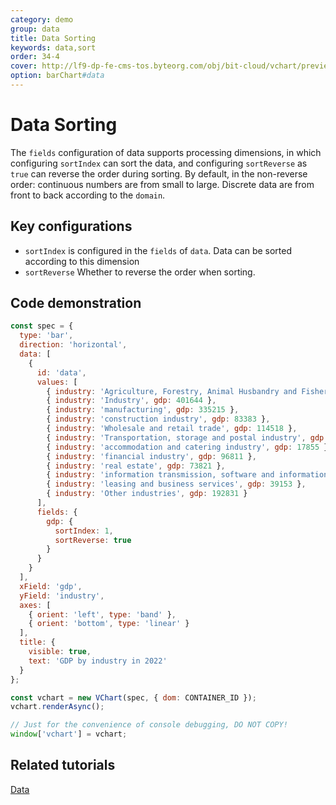 ```yaml
---
category: demo
group: data
title: Data Sorting
keywords: data,sort
order: 34-4
cover: http://lf9-dp-fe-cms-tos.byteorg.com/obj/bit-cloud/vchart/preview/data/data-fields-sort.png
option: barChart#data
---
```


# Data Sorting

The `fields` configuration of data supports processing dimensions, in which configuring `sortIndex` can sort the data, and configuring `sortReverse` as `true` can reverse the order during sorting. By default, in the non-reverse order: continuous numbers are from small to large. Discrete data are from front to back according to the `domain`.

## Key configurations

- `sortIndex` is configured in the `fields` of `data`. Data can be sorted according to this dimension
- `sortReverse` Whether to reverse the order when sorting.

## Code demonstration

```javascript livedemo
const spec = {
  type: 'bar',
  direction: 'horizontal',
  data: [
    {
      id: 'data',
      values: [
        { industry: 'Agriculture, Forestry, Animal Husbandry and Fishery', gdp: 92582 },
        { industry: 'Industry', gdp: 401644 },
        { industry: 'manufacturing', gdp: 335215 },
        { industry: 'construction industry', gdp: 83383 },
        { industry: 'Wholesale and retail trade', gdp: 114518 },
        { industry: 'Transportation, storage and postal industry', gdp: 49674 },
        { industry: 'accommodation and catering industry', gdp: 17855 },
        { industry: 'financial industry', gdp: 96811 },
        { industry: 'real estate', gdp: 73821 },
        { industry: 'information transmission, software and information technology services', gdp: 1247934 },
        { industry: 'leasing and business services', gdp: 39153 },
        { industry: 'Other industries', gdp: 192831 }
      ],
      fields: {
        gdp: {
          sortIndex: 1,
          sortReverse: true
        }
      }
    }
  ],
  xField: 'gdp',
  yField: 'industry',
  axes: [
    { orient: 'left', type: 'band' },
    { orient: 'bottom', type: 'linear' }
  ],
  title: {
    visible: true,
    text: 'GDP by industry in 2022'
  }
};

const vchart = new VChart(spec, { dom: CONTAINER_ID });
vchart.renderAsync();

// Just for the convenience of console debugging, DO NOT COPY!
window['vchart'] = vchart;
```

## Related tutorials

[Data](link)
